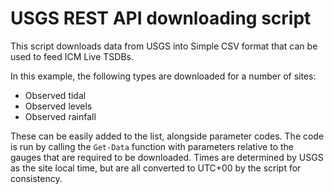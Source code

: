 # USGS REST API downloading script
This script downloads data from USGS into Simple CSV format that can be used to feed ICM Live TSDBs.

In this example, the following types are downloaded for a number of sites:
* Observed tidal
* Observed levels
* Observed rainfall

These can be easily added to the list, alongside parameter codes.
The code is run by calling the `Get-Data` function with parameters relative to the gauges that are required to be downloaded.
Times are determined by USGS as the site local time, but are all converted to UTC+00 by the script for consistency.
